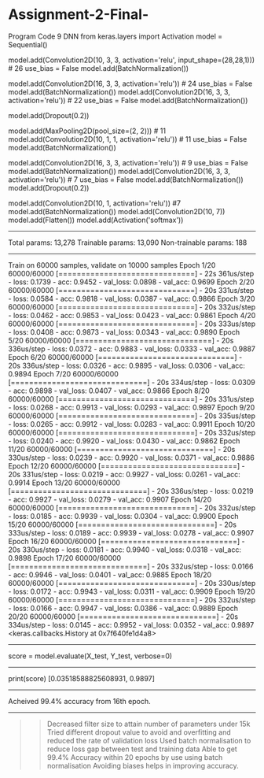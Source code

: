 # Assignment-2-Final-
Program Code 9 DNN
from keras.layers import Activation
model = Sequential()

 
model.add(Convolution2D(10, 3, 3, activation='relu', input_shape=(28,28,1))) # 26
use_bias = False
model.add(BatchNormalization())

model.add(Convolution2D(16, 3, 3, activation='relu')) # 24
use_bias = False
model.add(BatchNormalization())
model.add(Convolution2D(16, 3, 3, activation='relu')) # 22
use_bias = False
model.add(BatchNormalization())

model.add(Dropout(0.2))

model.add(MaxPooling2D(pool_size=(2, 2))) # 11
model.add(Convolution2D(10, 1, 1, activation='relu')) # 11
use_bias = False
model.add(BatchNormalization())

model.add(Convolution2D(16, 3, 3, activation='relu')) # 9
use_bias = False
model.add(BatchNormalization())
model.add(Convolution2D(16, 3, 3, activation='relu')) # 7
use_bias = False
model.add(BatchNormalization())
model.add(Dropout(0.2))

model.add(Convolution2D(10, 1, activation='relu')) #7
model.add(BatchNormalization())
model.add(Convolution2D(10, 7))
model.add(Flatten())
model.add(Activation('softmax'))
****************************************************************************************************************************

Total params: 13,278
Trainable params: 13,090
Non-trainable params: 188
************************************************************************************************************************
Train on 60000 samples, validate on 10000 samples
Epoch 1/20
60000/60000 [==============================] - 22s 361us/step - loss: 0.1739 - acc: 0.9452 - val_loss: 0.0898 - val_acc: 0.9699
Epoch 2/20
60000/60000 [==============================] - 20s 331us/step - loss: 0.0584 - acc: 0.9818 - val_loss: 0.0387 - val_acc: 0.9866
Epoch 3/20
60000/60000 [==============================] - 20s 332us/step - loss: 0.0462 - acc: 0.9853 - val_loss: 0.0423 - val_acc: 0.9861
Epoch 4/20
60000/60000 [==============================] - 20s 333us/step - loss: 0.0408 - acc: 0.9873 - val_loss: 0.0343 - val_acc: 0.9890
Epoch 5/20
60000/60000 [==============================] - 20s 336us/step - loss: 0.0372 - acc: 0.9883 - val_loss: 0.0333 - val_acc: 0.9887
Epoch 6/20
60000/60000 [==============================] - 20s 336us/step - loss: 0.0326 - acc: 0.9895 - val_loss: 0.0306 - val_acc: 0.9894
Epoch 7/20
60000/60000 [==============================] - 20s 334us/step - loss: 0.0309 - acc: 0.9898 - val_loss: 0.0407 - val_acc: 0.9866
Epoch 8/20
60000/60000 [==============================] - 20s 331us/step - loss: 0.0268 - acc: 0.9913 - val_loss: 0.0293 - val_acc: 0.9897
Epoch 9/20
60000/60000 [==============================] - 20s 335us/step - loss: 0.0265 - acc: 0.9912 - val_loss: 0.0283 - val_acc: 0.9911
Epoch 10/20
60000/60000 [==============================] - 20s 332us/step - loss: 0.0240 - acc: 0.9920 - val_loss: 0.0430 - val_acc: 0.9862
Epoch 11/20
60000/60000 [==============================] - 20s 330us/step - loss: 0.0239 - acc: 0.9920 - val_loss: 0.0371 - val_acc: 0.9886
Epoch 12/20
60000/60000 [==============================] - 20s 331us/step - loss: 0.0219 - acc: 0.9927 - val_loss: 0.0261 - val_acc: 0.9914
Epoch 13/20
60000/60000 [==============================] - 20s 336us/step - loss: 0.0219 - acc: 0.9927 - val_loss: 0.0279 - val_acc: 0.9907
Epoch 14/20
60000/60000 [==============================] - 20s 332us/step - loss: 0.0185 - acc: 0.9939 - val_loss: 0.0304 - val_acc: 0.9900
Epoch 15/20
60000/60000 [==============================] - 20s 333us/step - loss: 0.0189 - acc: 0.9939 - val_loss: 0.0278 - val_acc: 0.9907
Epoch 16/20
60000/60000 [==============================] - 20s 330us/step - loss: 0.0181 - acc: 0.9940 - val_loss: 0.0318 - val_acc: 0.9898
Epoch 17/20
60000/60000 [==============================] - 20s 332us/step - loss: 0.0166 - acc: 0.9946 - val_loss: 0.0401 - val_acc: 0.9885
Epoch 18/20
60000/60000 [==============================] - 20s 330us/step - loss: 0.0172 - acc: 0.9943 - val_loss: 0.0311 - val_acc: 0.9909
Epoch 19/20
60000/60000 [==============================] - 20s 332us/step - loss: 0.0166 - acc: 0.9947 - val_loss: 0.0386 - val_acc: 0.9889
Epoch 20/20
60000/60000 [==============================] - 20s 334us/step - loss: 0.0145 - acc: 0.9952 - val_loss: 0.0352 - val_acc: 0.9897
<keras.callbacks.History at 0x7f640fe1d4a8>
*********************************************************************************************************************************

score = model.evaluate(X_test, Y_test, verbose=0)
************************************************************************************************************

print(score)
[0.03518588825608931, 0.9897]
*************************************************************************************************************************

Acheived 99.4% accuracy from 16th epoch.

************************************************************************************************************
>> Decreased filter size to attain number of parameters under 15k
>> Tried different dropout value to avoid and overfitting and reduced the rate of validation loss 
>> Used batch normalisation to reduce loss gap between test and training data 
>> Able to get 99.4% Accuracy within 20 epochs by use using batch normalisation 
>> Avoiding biases helps in improving accuracy.
